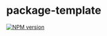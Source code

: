 # package-template

[![NPM version](https://img.shields.io/npm/v/@diplodoc/viewer.svg?style=flat)](https://www.npmjs.org/package/@diplodoc/viewer)

